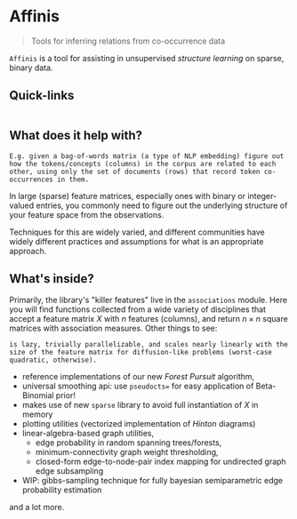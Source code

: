 # Affinis
> Tools for inferring relations from co-occurrence data

`Affinis` is a tool for assisting in unsupervised _structure learning_ on sparse, binary data. 

## Quick-links

```{tableofcontents}
```

## What does it help with?

```{sidebar}
E.g. given a bag-of-words matrix (a type of NLP embedding) figure out how the tokens/concepts (columns) in the corpus are related to each other, using only the set of documents (rows) that record token co-occurrences in them. 
```

In large (sparse) feature matrices, especially ones with binary or integer-valued entries, you commonly need to figure out the underlying structure of your feature space from the observations. 

Techniques for this are widely varied, and different communities have widely different practices and assumptions for what is an appropriate approach. 

## What's inside?

Primarily, the library's "killer features" live in the `associations` module. 
Here you will find functions collected from a wide variety of disciplines that accept a feature matrix $X$ with $n$ features (columns), and return $n\times n$ square matrices with association measures. 
Other things to see: 

  ```{sidebar} Forest Pursuit
  is lazy, trivially parallelizable, and scales nearly linearly with the size of the feature matrix for diffusion-like problems (worst-case quadratic, otherwise).  
  ```

- reference implementations of our new _Forest Pursuit_ algorithm, 
- universal smoothing api: use `pseudocts=` for easy application of Beta-Binomial prior!
- makes use of new `sparse` library to avoid full instantiation of $X$ in memory
- plotting utilities (vectorized implementation of _Hinton_ diagrams)
- linear-algebra-based graph utilities, 
  - edge probability in random spanning trees/forests, 
  - minimum-connectivity graph weight thresholding, 
  - closed-form edge-to-node-pair index mapping for undirected graph edge subsampling
- WIP: gibbs-sampling technique for fully bayesian semiparametric edge probability estimation

and a lot more. 




